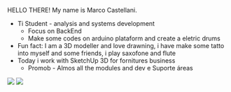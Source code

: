   HELLO THERE! My name is Marco Castellani.

- Ti Student - analysis and systems development  
     - Focus on BackEnd
     - Make some codes on arduino plataform and create a eletric drums
- Fun fact: I am a 3D modeller and love drawning, i have make some tatto into myself and some friends, i play saxofone and flute
- Today i work with SketchUp 3D for fornitures business
    - Promob - Almos all the modules and dev e Suporte áreas

<div> 
  <a href = "mailto:marcocastellanictt@gmail.com"><img src="https://img.shields.io/badge/-Gmail-%23333?style=for-the-badge&logo=gmail&logoColor=white" target="_blank"></a>
  <a href="https://www.linkedin.com/in/marco-castellani-253672242/" target="_blank"><img src="https://img.shields.io/badge/-LinkedIn-%230077B5?style=for-the-badge&logo=linkedin&logoColor=white" target="_blank"></a> 

</div>
